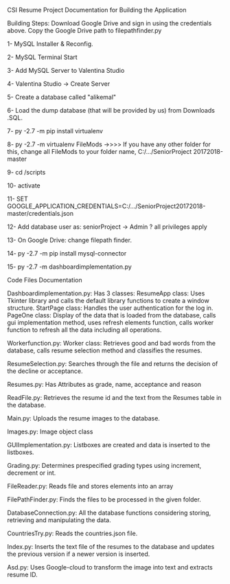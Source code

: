 CSI Resume Project Documentation for Building the Application

Building Steps:
Download Google Drive and sign in using the credentials above. 
Copy the Google Drive path to filepathfinder.py

1- MySQL Installer & Reconfig.

2- MySQL Terminal Start

3- Add MySQL Server to Valentina Studio

4- Valentina Studio -> Create Server 

5-  Create a database called "alikemal"

6- Load the dump database (that will be provided by us) from Downloads .SQL.

7- py -2.7 -m pip install virtualenv 

8- py -2.7 -m virtualenv FileMods ->>>> If you have any other folder for this, change all FileMods to your folder name, C:/.../SeniorProject 20172018-master

9- cd /scripts

10- activate 

11- SET GOOGLE_APPLICATION_CREDENTIALS=C:/.../SeniorProject20172018-master/credentials.json

12- Add database user as: seniorProject
	-> Admin ? all privileges apply

13- On Google Drive: change filepath finder.

14- py -2.7 -m pip install mysql-connector

15- py -2.7 -m dashboardimplementation.py

Code Files Documentation
	
Dashboardimplementation.py:
Has 3 classes:
ResumeApp class: Uses Tkinter library and calls the default library functions to create a window structure.
StartPage class: Handles the user authentication for the log in.
PageOne class: Display of the data that is loaded from the database, calls gui implementation method, uses refresh elements function, calls worker function to refresh all the data including all operations.

 Workerfunction.py:
Worker class: Retrieves good and bad words from the database, calls resume selection method and classifies the resumes.


 ResumeSelection.py:
Searches through the file and returns the decision of the decline or acceptance.

 Resumes.py:
Has Attributes as grade, name, acceptance and reason

 ReadFile.py:
Retrieves the resume id and the text from the Resumes table in the database.

 Main.py:
Uploads the resume images to the database.

 Images.py:
Image object class

 GUIImplementation.py:
Listboxes are created and data is inserted to the listboxes.

 Grading.py:
Determines prespecified grading types using increment, decrement or int.

 FileReader.py:
Reads file and stores elements into an array

 FilePathFinder.py:
Finds the files to be processed in the given folder. 

 DatabaseConnection.py:
All the database functions considering storing, retrieving and manipulating the data.

 CountriesTry.py:
Reads the countries.json file.

 Index.py:
Inserts the text file of the resumes to the database and updates the previous version if a newer version is inserted.

 Asd.py:
Uses Google-cloud to transform the image into text and extracts resume ID.

